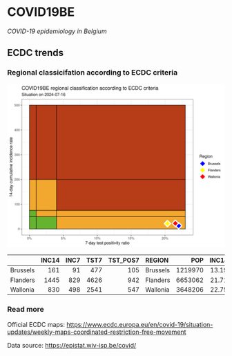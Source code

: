 
# COVID19BE

*COVID-19 epidemiology in Belgium*

## ECDC trends

### Regional classicifation according to ECDC criteria

![](COVID9BE-ecdc-trend.png)

|          | INC14 | INC7 | TST7 | TST\_POS7 | REGION   |     POP | INC14\_RT |       PR7 |        GR |
| :------- | ----: | ---: | ---: | --------: | :------- | ------: | --------: | --------: | --------: |
| Brussels |   161 |   91 |  477 |       105 | Brussels | 1219970 |  13.19705 | 0.2201258 | 0.3000000 |
| Flanders |  1445 |  829 | 4626 |       942 | Flanders | 6653062 |  21.71932 | 0.2036316 | 0.3457792 |
| Wallonia |   830 |  498 | 2541 |       547 | Wallonia | 3648206 |  22.75091 | 0.2152696 | 0.5000000 |

### Read more

Official ECDC maps:
<https://www.ecdc.europa.eu/en/covid-19/situation-updates/weekly-maps-coordinated-restriction-free-movement>

Data source: <https://epistat.wiv-isp.be/covid/>
